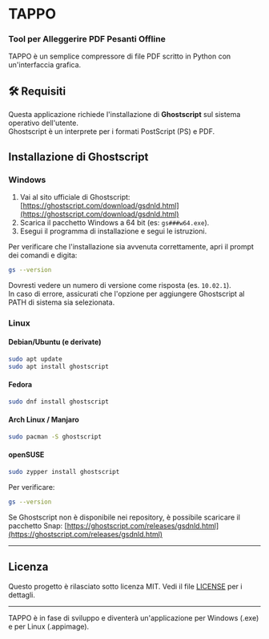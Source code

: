 # TAPPO
### Tool per Alleggerire PDF Pesanti Offline 

TAPPO è un semplice compressore di file PDF scritto in Python con un'interfaccia grafica.  

## 🛠️ Requisiti

Questa applicazione richiede l'installazione di **Ghostscript** sul sistema operativo dell'utente.  
Ghostscript è un interprete per i formati PostScript (PS) e PDF.

## Installazione di Ghostscript

### Windows

1. Vai al sito ufficiale di Ghostscript: [https://ghostscript.com/download/gsdnld.html](https://ghostscript.com/download/gsdnld.html)
2. Scarica il pacchetto Windows a 64 bit (es: `gs###w64.exe`).
3. Esegui il programma di installazione e segui le istruzioni.

Per verificare che l'installazione sia avvenuta correttamente, apri il prompt dei comandi e digita:

```bash
gs --version
```

Dovresti vedere un numero di versione come risposta (es. `10.02.1`).  
In caso di errore, assicurati che l'opzione per aggiungere Ghostscript al PATH di sistema sia selezionata.

### Linux

#### Debian/Ubuntu (e derivate)

```bash
sudo apt update
sudo apt install ghostscript
```

#### Fedora

```bash
sudo dnf install ghostscript
```

#### Arch Linux / Manjaro

```bash
sudo pacman -S ghostscript
```

#### openSUSE

```bash
sudo zypper install ghostscript
```

Per verificare:

```bash
gs --version
```

Se Ghostscript non è disponibile nei repository, è possibile scaricare il pacchetto Snap: [https://ghostscript.com/releases/gsdnld.html](https://ghostscript.com/releases/gsdnld.html)

---
## Licenza

Questo progetto è rilasciato sotto licenza MIT. Vedi il file [LICENSE](./LICENSE) per i dettagli.

---

TAPPO è in fase di sviluppo e diventerà un'applicazione per Windows (.exe) e per Linux (.appimage).
